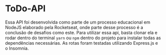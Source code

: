 # ToDo-API
Essa API foi desenvolvida como parte de um processo educacional em NodeJS elaborado pela Rocketseat, onde parte desse processo é a conclusão de desafios como este.
Para utilizar essa api, basta clonar ela e rodar dentro do terminal `yarn` ou `npm` dentro do projeto para instalar todas as dependências necessárias. As rotas foram testadas utilizando Express.js e o Insomnia. 
